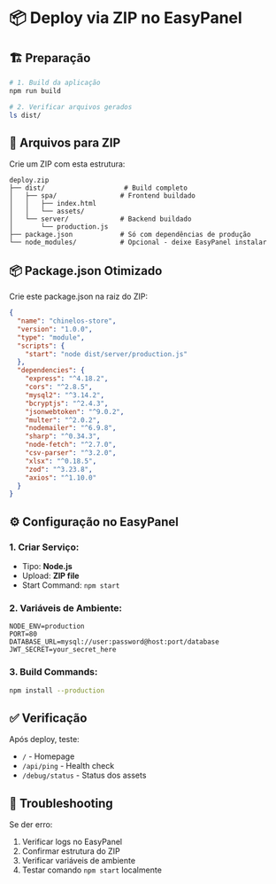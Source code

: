 # 📦 Deploy via ZIP no EasyPanel

## 🏗️ Preparação

```bash
# 1. Build da aplicação
npm run build

# 2. Verificar arquivos gerados
ls dist/
```

## 📁 Arquivos para ZIP

Crie um ZIP com esta estrutura:

```
deploy.zip
├── dist/                    # Build completo
│   ├── spa/                # Frontend buildado
│   │   ├── index.html
│   │   └── assets/
│   └── server/             # Backend buildado
│       └── production.js
├── package.json            # Só com dependências de produção
└── node_modules/           # Opcional - deixe EasyPanel instalar
```

## 📦 Package.json Otimizado

Crie este package.json na raiz do ZIP:

```json
{
  "name": "chinelos-store",
  "version": "1.0.0",
  "type": "module",
  "scripts": {
    "start": "node dist/server/production.js"
  },
  "dependencies": {
    "express": "^4.18.2",
    "cors": "^2.8.5",
    "mysql2": "^3.14.2",
    "bcryptjs": "^2.4.3",
    "jsonwebtoken": "^9.0.2",
    "multer": "^2.0.2",
    "nodemailer": "^6.9.8",
    "sharp": "^0.34.3",
    "node-fetch": "^2.7.0",
    "csv-parser": "^3.2.0",
    "xlsx": "^0.18.5",
    "zod": "^3.23.8",
    "axios": "^1.10.0"
  }
}
```

## ⚙️ Configuração no EasyPanel

### **1. Criar Serviço:**
- Tipo: **Node.js**
- Upload: **ZIP file**
- Start Command: `npm start`

### **2. Variáveis de Ambiente:**
```env
NODE_ENV=production
PORT=80
DATABASE_URL=mysql://user:password@host:port/database
JWT_SECRET=your_secret_here
```

### **3. Build Commands:**
```bash
npm install --production
```

## ✅ Verificação

Após deploy, teste:
- `/` - Homepage
- `/api/ping` - Health check
- `/debug/status` - Status dos assets

## 🚨 Troubleshooting

Se der erro:
1. Verificar logs no EasyPanel
2. Confirmar estrutura do ZIP
3. Verificar variáveis de ambiente
4. Testar comando `npm start` localmente
